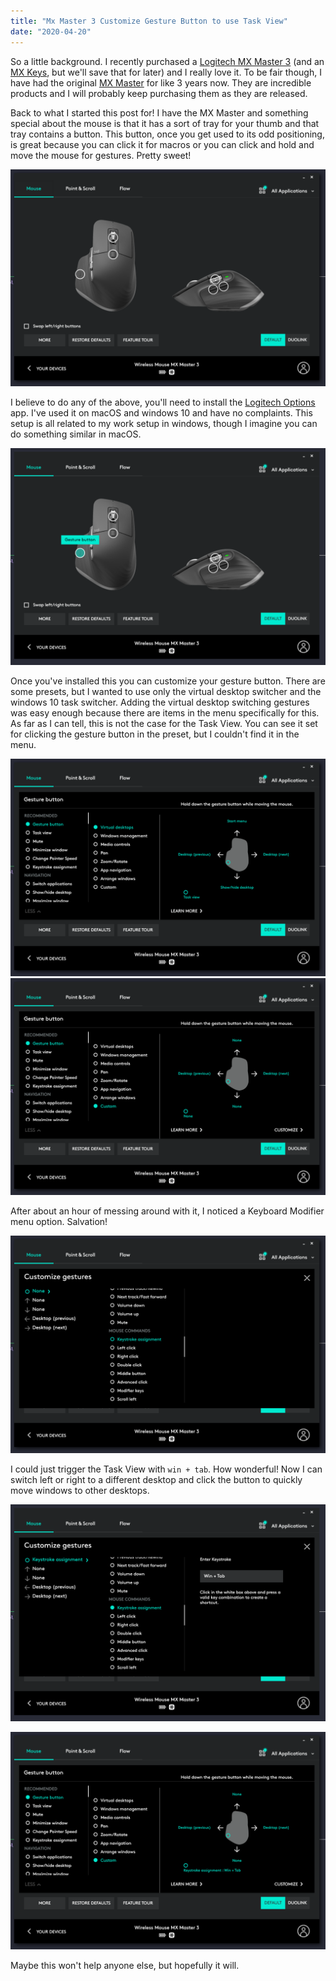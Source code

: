 ```yaml
---
title: "Mx Master 3 Customize Gesture Button to use Task View"
date: "2020-04-20"
---
```


So a little background. I recently purchased a [Logitech MX Master 3](https://www.logitech.com/en-us/product/mx-master-3) (and an [MX Keys](https://www.logitech.com/en-us/product/mx-keys-wireless-keyboard), but we'll save that for later) and I really love it.
To be fair though, I have had the original [MX Master](https://www.logitech.com/en-ch/product/mx-master-business) for like 3 years now.
They are incredible products and I will probably keep purchasing them as they are released.

Back to what I started this post for! I have the MX Master and something special about the mouse is that it has a sort of tray for your thumb and that tray contains a button. This button, once you get used to its odd positioning, is great because you can click it for macros or you can click and hold and move the mouse for gestures. Pretty sweet!

![Logitech Options showing MX Master 3](../../../../images/mx-master-3-custom-task-view/logitech-options-home.png)

I believe to do any of the above, you'll need to install the [Logitech Options](https://www.logitech.com/en-us/product/options) app. I've used it on macOS and windows 10 and have no complaints. This setup is all related to my work setup in windows, though I imagine you can do something similar in macOS.

![Logitech Options showing gesture button highlighted](../../../../images/mx-master-3-custom-task-view/logitech-options-gesture-button.png)

Once you've installed this you can customize your gesture button. There are some presets, but I wanted to use only the virtual desktop switcher and the windows 10 task switcher. Adding the virtual desktop switching gestures was easy enough because there are items in the menu specifically for this. As far as I can tell, this is not the case for the Task View. You can see it set for clicking the gesture button in the preset, but I couldn't find it in the menu.

![The preset I wanted to base this on, with Task View in the bottom left](../../../../images/mx-master-3-custom-task-view/logitech-options-custom-gesture-preset.png)
![The custom preset I made and that I've been using for several years](../../../../images/mx-master-3-custom-task-view/logitech-options-my-custom-preset.png)

After about an hour of messing around with it, I noticed a Keyboard Modifier menu option. Salvation!

![Salvation!](../../../../images/mx-master-3-custom-task-view/logitech-options-keystroke-assignment.png)

I could just trigger the Task View with `win + tab`. How wonderful! Now I can switch left or right to a different desktop and click the button to quickly move windows to other desktops.

![Setting the keyboard shortcut I want!](../../../../images/mx-master-3-custom-task-view/logitech-options-win-tab.png)

![My Custom Preset With Task View](../../../../images/mx-master-3-custom-task-view/logitech-options-custom-gesture-preset-task-view.png)

Maybe this won't help anyone else, but hopefully it will.
